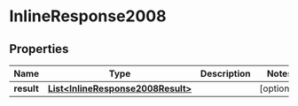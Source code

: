 # InlineResponse2008

## Properties
Name | Type | Description | Notes
------------ | ------------- | ------------- | -------------
**result** | [**List&lt;InlineResponse2008Result&gt;**](InlineResponse2008Result.md) |  |  [optional]
